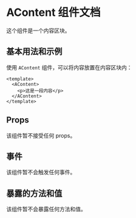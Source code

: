 # AContent 组件文档

这个组件是一个内容区块。

## 基本用法和示例

使用 `AContent` 组件，可以将内容放置在内容区块内：

```vue
<template>
  <AContent>
    <p>这是一段内容</p>
  </AContent>
</template>
```

## Props

该组件暂不接受任何 props。

## 事件

该组件暂不会触发任何事件。

## 暴露的方法和值

该组件暂不会暴露任何方法和值。